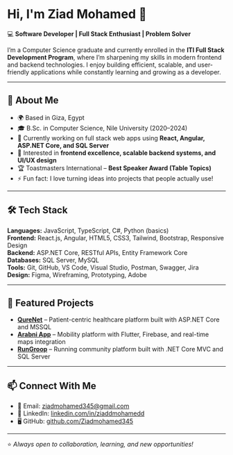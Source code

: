 # Hi, I'm Ziad Mohamed 👋  

💻 **Software Developer | Full Stack Enthusiast | Problem Solver**  

I’m a Computer Science graduate and currently enrolled in the **ITI Full Stack Development Program**, where I’m sharpening my skills in modern frontend and backend technologies. I enjoy building efficient, scalable, and user-friendly applications while constantly learning and growing as a developer.  

---

## 🚀 About Me  
- 🌍 Based in Giza, Egypt  
- 🎓 B.Sc. in Computer Science, Nile University (2020–2024)  
- 🔭 Currently working on full stack web apps using **React, Angular, ASP.NET Core, and SQL Server**  
- 🎯 Interested in **frontend excellence, scalable backend systems, and UI/UX design**  
- 🏆 Toastmasters International – **Best Speaker Award (Table Topics)**  
- ⚡ Fun fact: I love turning ideas into projects that people actually use!  

---

## 🛠️ Tech Stack  

**Languages:** JavaScript, TypeScript, C#, Python (basics)  
**Frontend:** React.js, Angular, HTML5, CSS3, Tailwind, Bootstrap, Responsive Design  
**Backend:** ASP.NET Core, RESTful APIs, Entity Framework Core  
**Databases:** SQL Server, MySQL  
**Tools:** Git, GitHub, VS Code, Visual Studio, Postman, Swagger, Jira  
**Design:** Figma, Wireframing, Prototyping, Adobe  

---

## 📌 Featured Projects  
- **[QureNet](https://qurenet.com/)** – Patient-centric healthcare platform built with ASP.NET Core and MSSQL  
- **[Arabni App](https://www.figma.com/proto/IS5GgZmgNT7F0jTtaUWYJZ/Arabni-Screens?node-id=0-1453&t=YIXK0usThtofciI8-1)** – Mobility platform with Flutter, Firebase, and real-time maps integration  
- **[RunGroop](https://rungroop.com/)** – Running community platform built with .NET Core MVC and SQL Server  

---

## 📫 Connect With Me  
- 📧 Email: [ziadmohamed345@gmail.com](mailto:ziadmohamed345@gmail.com)  
- 💼 LinkedIn: [linkedin.com/in/ziaddmohamedd](https://linkedin.com/in/ziaddmohamedd)  
- 🖥️ GitHub: [github.com/Ziadmohamed345](https://github.com/Ziadmohamed345)  

---

⭐️ *Always open to collaboration, learning, and new opportunities!*  

